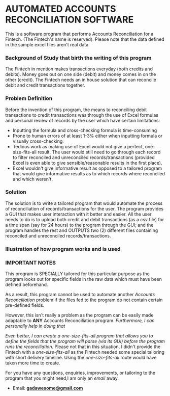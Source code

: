 # AUTOMATED ACCOUNTS RECONCILIATION SOFTWARE

This is a software program that performs Accounts Reconciliation for a Fintech. (The Fintech's name is reserved). Please
note that the data defined in the sample excel files aren't real data.


### Background of Study that birth the writing of this program

The Fintech in mention makes transactions everyday (both credits and debits). Money goes out on one side (debit) and
money comes in on the other (credit). The Fintech needs an in house solution that can reconcile debit and credit
transactions together.

### Problem Definition
Before the invention of this program, the means to reconciling debit transactions to credit transactions was through the
use of Excel formulas and personal review of records by the user which have certain limitations:

- Inputting the formula and cross-checking formula is time-consuming
- Prone to human errors of at least 1-3% either when inputting formula or visually cross-checking.
- Tedious work as making use of Excel would not give a perfect, one-size-fits-all result. The user would still
need to go through each record to filter reconciled and unreconciled records/transactions (provided Excel is even able
  to give sensible/reasonable results in the first place).
- Excel wouldn't give informative result as opposed to a tailored program that would give informative results as to which
records where reconciled and which weren't.
  
### Solution
The solution is to write a tailored program that would automate the process of reconciliation of records/transactions
for the user. 
The program provides a GUI that makes user interaction with it better and easier.
All the user needs to do is to upload both credit and debit transactions (as a csv file) for a time span (say for 24 hours) to the
program through the GUI; and the program handles the rest and OUTPUTS two (2) different files containing reconciled and unreconciled
records/transactions.

### Illustration of how program works and is used




### IMPORTANT NOTES
This program is SPECIALLY tailored for this particular purpose as the program looks out for specific fields in the raw
data which must have been defined beforehand. 

As a result, this program cannot be used to automate another _Accounts Reconciliation_ problem if the files fed to the program
do not contain certain pre-defined fields.

However, this isn't really a problem as the program can be easily made adaptable to **ANY** Accounts Reconciliation program.
_Furthermore, I can personally help in doing that_

_Even better, I can create a _one-size-fits-all_ program that allows you to define the fields that the program will parse
(via its GUI) before the program runs the reconciliation._ Please not that in this situation, I didn't provide the Fintech with a _one-size-fits-all_
as the Fintech needed some special tailoring with short delivery timeline. Using the _one-size-fits-all_ route would have
taken more time to create.


For you have any questions, enquiries, improvements, or tailoring to the program that you might need,I am only an
_email_ away.
- Email: **gadawesome@gmail.com**
